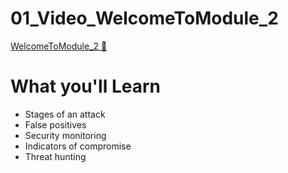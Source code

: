 # 01_Video_WelcomeToModule_2

[WelcomeToModule_2 🔗](https://www.coursera.org/learn/detect-respond-and-recover-from-cloud-cybersecurity-attacks/lecture/5dywJ/welcome-to-module-2)

# What you'll Learn

- Stages of an attack
- False positives
- Security monitoring
- Indicators of compromise
- Threat hunting
